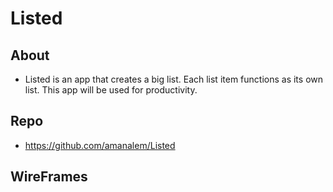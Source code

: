 # Listed
## About
* Listed is an app that creates a big list. Each list item functions as its own list. This app will be used for productivity.


## Repo
* https://github.com/amanalem/Listed

## WireFrames

